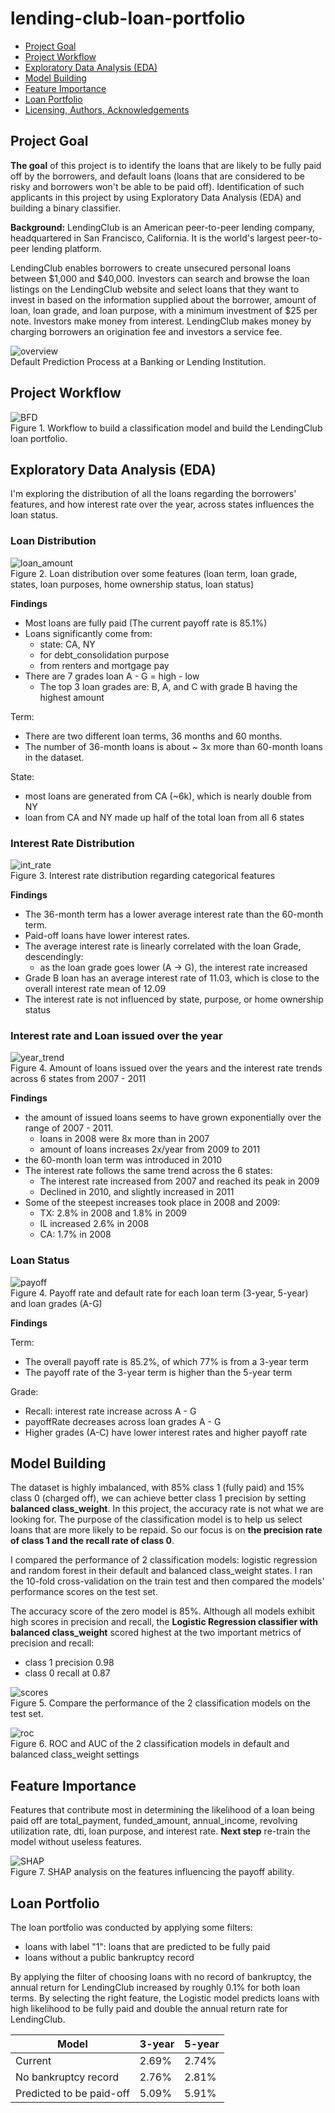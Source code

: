 lending-club-loan-portfolio
==============================

- [Project Goal](#Project-Motivation)
- [Project Workflow](#Workflow)
- [Exploratory Data Analysis (EDA)](#EDA)
- [Model Building](#Model)
- [Feature Importance](#SHAP)
- [Loan Portfolio](#Portfolio)
- [Licensing, Authors, Acknowledgements](#License)

## Project Goal <a name="Project-Motivation"></a>
**The goal** of this project is to identify the loans that are likely to be fully paid off by the borrowers, and default loans (loans that are considered to be risky and borrowers won't be able to be paid off). Identification of such applicants in this project by using Exploratory Data Analysis (EDA) and building a binary classifier.

**Background:** LendingClub is an American peer-to-peer lending company, headquartered in San Francisco, California. It is the world's largest peer-to-peer lending platform.

LendingClub enables borrowers to create unsecured personal loans between $1,000 and $40,000. Investors can search and browse the loan listings on the LendingClub website and select loans that they want to invest in based on the information supplied about the borrower, amount of loan, loan grade, and loan purpose, with a minimum investment of $25 per note. Investors make money from interest. LendingClub makes money by charging borrowers an origination fee and investors a service fee.

![overview](src/img/default_loan.jpg)<br>
Default Prediction Process at a Banking or Lending Institution.

## Project Workflow <a name="Workflow"></a>
![BFD](img/BFD.png)<br>
Figure 1. Workflow to build a classification model and build the LendingClub loan portfolio.

## Exploratory Data Analysis (EDA) <a name="EDA"></a>
I'm exploring the distribution of all the loans regarding the borrowers' features, and how interest rate over the year, across states influences the loan status. 

### Loan Distribution
![loan_amount](img/loan_dist.png)<br>
Figure 2. Loan distribution over some features (loan term, loan grade, states, loan purposes, home ownership status, loan status)

**Findings**
- Most loans are fully paid (The current payoff rate is 85.1%)
- Loans significantly come from:
    - state: CA, NY
    - for debt_consolidation purpose
    - from renters and mortgage pay
- There are 7 grades loan A - G = high - low
    - The top 3 loan grades are: B, A, and C with grade B having the highest amount

Term:
- There are two different loan terms, 36 months and 60 months.
- The number of 36-month loans is about ~ 3x more than 60-month loans in the dataset.
  
State:
- most loans are generated from CA (~6k), which is nearly double from NY
- loan from CA and NY made up half of the total loan from all 6 states
  
### Interest Rate Distribution
![int_rate](img/int_dist.png)<br>
Figure 3. Interest rate distribution regarding categorical features

**Findings**
- The 36-month term has a lower average interest rate than the 60-month term.
- Paid-off loans have lower interest rates.
- The average interest rate is linearly correlated with the loan Grade, descendingly:
    - as the loan grade goes lower (A -> G), the interest rate increased
- Grade B loan has an average interest rate of 11.03, which is close to the overall interest rate mean of 12.09
- The interest rate is not influenced by state, purpose, or home ownership status

### Interest rate and Loan issued over the year
![year_trend](img/loan_int_year.png)<br>
Figure 4. Amount of loans issued over the years and the interest rate trends across 6 states from 2007 - 2011

**Findings**
- the amount of issued loans seems to have grown exponentially over the range of 2007 - 2011.
    - loans in 2008 were 8x more than in 2007
    - amount of loans increases 2x/year from 2009 to 2011
- the 60-month loan term was introduced in 2010
- The interest rate follows the same trend across the 6 states:
    - The interest rate increased from 2007 and reached its peak in 2009
    - Declined in 2010, and slightly increased in 2011
- Some of the steepest increases took place in 2008 and 2009:
    - TX: 2.8% in 2008 and 1.8% in 2009
    - IL increased 2.6% in 2008
    - CA: 1.7% in 2008
 
### Loan Status
![payoff](img/payoff_rate.png)<br>
Figure 4. Payoff rate and default rate for each loan term (3-year, 5-year) and loan grades (A-G)

**Findings**

Term:
- The overall payoff rate is 85.2%, of which 77% is from a 3-year term
- The payoff rate of the 3-year term is higher than the 5-year term

Grade:
- Recall: interest rate increase across A - G
- payoffRate decreases across loan grades A - G
- Higher grades (A-C) have lower interest rates and higher payoff rate

## Model Building <a name="Model"></a>
The dataset is highly imbalanced, with 85% class 1 (fully paid) and 15% class 0 (charged off), we can achieve better class 1 precision by setting **balanced class_weight**. In this project, the accuracy rate is not what we are looking for. The purpose of the classification model is to help us select loans that are more likely to be repaid. So our focus is on **the precision rate of class 1 and the recall rate of class 0**. 

I compared the performance of 2 classification models: logistic regression and random forest in their default and balanced class_weight states. I ran the 10-fold cross-validation on the train test and then compared the models' performance scores on the test set. 

The accuracy score of the zero model is 85%. Although all models exhibit high scores in precision and recall, the **Logistic Regression classifier with balanced class_weight** scored highest at the two important metrics of precision and recall:
- class 1 precision 0.98
- class 0 recall at 0.87

![scores](img/models_scores.png)<br>
Figure 5. Compare the performance of the 2 classification models on the test set.

![roc](img/roc.png)<br>
Figure 6. ROC and AUC of the 2 classification models in default and balanced class_weight settings

## Feature Importance <a name="SHAP"></a>
Features that contribute most in determining the likelihood of a loan being paid off are total_payment, funded_amount, annual_income, revolving utilization rate, dti, loan purpose, and interest rate.
**Next step** re-train the model without useless features. 

![SHAP](img/SHAP_values.png)<br>
Figure 7. SHAP analysis on the features influencing the payoff ability. 

## Loan Portfolio <a name="Portfolio"></a>
The loan portfolio was conducted by applying some filters:
- loans with label "1": loans that are predicted to be fully paid
- loans without a public bankruptcy record

By applying the filter of choosing loans with no record of bankruptcy, the annual return for LendingClub increased by roughly 0.1% for both loan terms. By selecting the right feature, the Logistic model predicts loans with high likelihood to be fully paid and double the annual return rate for LendingClub. 

| Model  | 3-year | 5-year |
| -------- | --- | --- |
| Current  | 2.69% | 2.74% |
| No bankruptcy record | 2.76% | 2.81%|
| Predicted to be paid-off | 5.09% | 5.91%|
